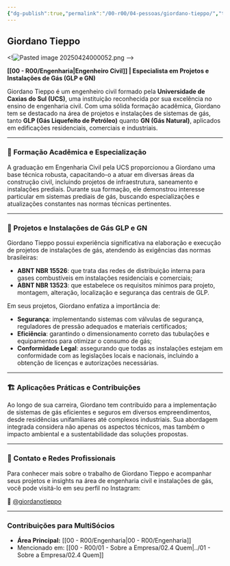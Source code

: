 ```yaml
---
{"dg-publish":true,"permalink":"/00-r00/04-pessoas/giordano-tieppo/","tags":["person","profile","engenharia"],"noteIcon":""}
---
```


## Giordano Tieppo

<!![Pasted image 20250424000052.png](/img/user/00%20-%20R00/Pasted%20image%2020250424000052.png) -->

**[[00 - R00/Engenharia\|Engenheiro Civil]] | Especialista em Projetos e Instalações de Gás (GLP e GN)**

Giordano Tieppo é um engenheiro civil formado pela **Universidade de Caxias do Sul (UCS)**, uma instituição reconhecida por sua excelência no ensino de engenharia civil. Com uma sólida formação acadêmica, Giordano tem se destacado na área de projetos e instalações de sistemas de gás, tanto **GLP (Gás Liquefeito de Petróleo)** quanto **GN (Gás Natural)**, aplicados em edificações residenciais, comerciais e industriais.

---

### 🧱 Formação Acadêmica e Especialização

A graduação em Engenharia Civil pela UCS proporcionou a Giordano uma base técnica robusta, capacitando-o a atuar em diversas áreas da construção civil, incluindo projetos de infraestrutura, saneamento e instalações prediais. Durante sua formação, ele demonstrou interesse particular em sistemas prediais de gás, buscando especializações e atualizações constantes nas normas técnicas pertinentes.

---

### 🔧 Projetos e Instalações de Gás GLP e GN

Giordano Tieppo possui experiência significativa na elaboração e execução de projetos de instalações de gás, atendendo às exigências das normas brasileiras:

*   **ABNT NBR 15526**: que trata das redes de distribuição interna para gases combustíveis em instalações residenciais e comerciais;
*   **ABNT NBR 13523**: que estabelece os requisitos mínimos para projeto, montagem, alteração, localização e segurança das centrais de GLP.

Em seus projetos, Giordano enfatiza a importância de:

*   **Segurança**: implementando sistemas com válvulas de segurança, reguladores de pressão adequados e materiais certificados;
*   **Eficiência**: garantindo o dimensionamento correto das tubulações e equipamentos para otimizar o consumo de gás;
*   **Conformidade Legal**: assegurando que todas as instalações estejam em conformidade com as legislações locais e nacionais, incluindo a obtenção de licenças e autorizações necessárias.

---

### 🏗️ Aplicações Práticas e Contribuições

Ao longo de sua carreira, Giordano tem contribuído para a implementação de sistemas de gás eficientes e seguros em diversos empreendimentos, desde residências unifamiliares até complexos industriais. Sua abordagem integrada considera não apenas os aspectos técnicos, mas também o impacto ambiental e a sustentabilidade das soluções propostas.

---

### 📲 Contato e Redes Profissionais

Para conhecer mais sobre o trabalho de Giordano Tieppo e acompanhar seus projetos e insights na área de engenharia civil e instalações de gás, você pode visitá-lo em seu perfil no Instagram:

🔗 [@giordanotieppo](https://www.instagram.com/giordanotieppo/)

---

### Contribuições para MultiSócios
*   **Área Principal:** [[00 - R00/Engenharia\|00 - R00/Engenharia]]
*   Mencionado em: [[00 - R00/01 - Sobre a Empresa/02.4 Quem\|../01 - Sobre a Empresa/02.4 Quem]]